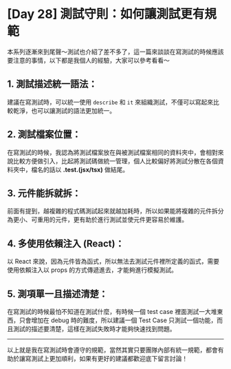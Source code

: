 # [Day 28] 測試守則：如何讓測試更有規範

本系列逐漸來到尾聲～測試也介紹了差不多了，這一篇來談談在寫測試的時候應該要注意的事情，以下都是我個人的經驗，大家可以參考看看～

## 1. 測試描述統一語法：

建議在寫測試時，可以統一使用 `describe` 和 `it` 來組織測試，不僅可以寫起來比較乾淨，也可以讓測試的語法更加統一。

## 2. 測試檔案位置：

在寫測試的時候，我認為將測試檔案放在與被測試檔案相同的資料夾中，會相對來說比較方便做引入，比起將測試碼做統一管理，個人比較偏好將測試分散在各個資料夾中，檔名的話以 **.test.(jsx/tsx)** 做結尾。

## 3. 元件能拆就拆：

前面有提到，越複雜的程式碼測試起來就越加耗時，所以如果能將複雜的元件拆分為更小、可重用的元件，更有助於進行測試並使元件更容易於維護。

## 4. 多使用依賴注入 (React)：

以 React 來說，因為元件皆為函式，所以無法去測試元件裡所定義的函式，需要使用依賴注入以 props 的方式傳遞進去，才能夠進行模擬測試。

## 5. 測項單一且描述清楚：

在寫測試的時候最怕不知道在測試什麼，有時候一個 test case 裡面測試一大堆東西，只會增加在 debug 時的難度，所以建議一個 Test Case 只測試一個功能，而且測試的描述要清楚，這樣在測試失敗時才能夠快速找到問題。

---

以上就是我在寫測試時會遵守的規範，當然其實只要團隊內部有統一規範，都會有助於讓寫測試上更加順利，如果有更好的建議都歡迎底下留言討論！
